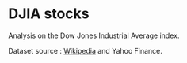 # DJIA stocks
Analysis on the Dow Jones Industrial Average index.

Dataset source : [Wikipedia](https://en.wikipedia.org/wiki/Dow_Jones_Industrial_Average) and Yahoo Finance.
